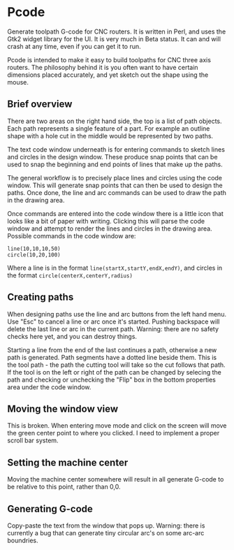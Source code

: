 # Pcode

Generate toolpath G-code for CNC routers. It is written in Perl, and uses the Gtk2 widget library for the UI. It is very much in Beta status. It can and will crash at any time, even if you can get it to run.

Pcode is intended to make it easy to build toolpaths for CNC three axis routers. The philosophy behind it is you often want to have certain dimensions placed accurately, and yet sketch out the shape using the mouse.

## Brief overview

There are two areas on the right hand side, the top is a list of path objects. Each path represents a single feature of a part. For example an outline shape with a hole cut in the middle would be represented by two paths.

The text code window underneath is for entering commands to sketch lines and circles in the design window. These produce snap points that can be used to snap the beginning and end points of lines that make up the paths.

The general workflow is to precisely place lines and circles using the code window. This will generate snap points that can then be used to design the paths. Once done, the line and arc commands can be used to draw the path in the drawing area.

Once commands are entered into the code window there is a little icon that looks like a bit of paper with writing. Clicking this will parse the code window and attempt to render the lines and circles in the drawing area. Possible commands in the code window are:

```
line(10,10,10,50)
circle(10,20,100)
```

Where a line is in the format `line(startX,startY,endX,endY)`, and circles in the format `circle(centerX,centerY,radius)`

## Creating paths

When designing paths use the line and arc buttons from the left hand menu. Use "Esc" to cancel a line or arc once it's started. Pushing backspace will delete the last line or arc in the current path. Warning: there are no safety checks here yet, and you can destroy things.

Starting a line from the end of the last continues a path, otherwise a new path is generated. Path segments have a dotted line beside them. This is the tool path - the path the cutting tool will take so the cut follows that path. If the tool is on the left or right of the path can be changed by selecing the path and checking or unchecking the "Flip" box in the bottom properties area under the code window.

## Moving the window view

This is broken. When entering move mode and click on the screen will move the green center point to where you clicked. I need to implement a proper scroll bar system.

## Setting the machine center

Moving the machine center somewhere will result in all generate G-code to be relative to this point, rather than 0,0.

## Generating G-code

Copy-paste the text from the window that pops up. Warning: there is currently a bug that can generate tiny circular arc's on some arc-arc boundries.
